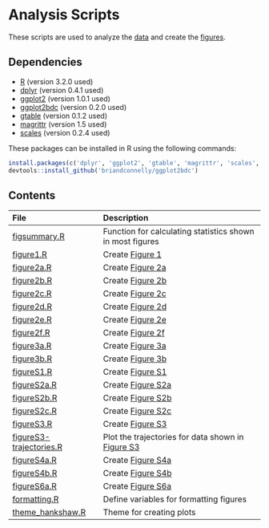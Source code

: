 # Analysis Scripts

These scripts are used to analyze the [data](../data) and create the
[figures](../figures).

## Dependencies

* [R](http://www.r-project.org) (version 3.2.0 used)
* [dplyr](http://cran.r-project.org/web/packages/dplyr/) (version 0.4.1 used)
* [ggplot2](http://cran.r-project.org/web/packages/ggplot2/) (version 1.0.1 used)
* [ggplot2bdc](https://github.com/briandconnelly/ggplot2bdc/) (version 0.2.0 used)
* [gtable](http://cran.r-project.org/web/packages/gtable/) (version 0.1.2 used)
* [magrittr](http://cran.r-project.org/web/packages/magrittr/) (version 1.5 used)
* [scales](http://cran.r-project.org/web/packages/scales/) (version 0.2.4 used)

These packages can be installed in R using the following commands:

```r
install.packages(c('dplyr', 'ggplot2', 'gtable', 'magrittr', 'scales', 'devtools'))
devtools::install_github('briandconnelly/ggplot2bdc')
```

## Contents

| File               | Description                                       |
|:-------------------|:--------------------------------------------------|
| [figsummary.R](figsummary.R) | Function for calculating statistics shown in most figures |
| [figure1.R](figure1.R) | Create [Figure 1](../figures/Figure1.png)     |
| [figure2a.R](figure2a.R) | Create [Figure 2a](../figures/Figure2a.png) |
| [figure2b.R](figure2b.R) | Create [Figure 2b](../figures/Figure2b.png) |
| [figure2c.R](figure2c.R) | Create [Figure 2c](../figures/Figure2c.png) |
| [figure2d.R](figure2d.R) | Create [Figure 2d](../figures/Figure2d.png) |
| [figure2e.R](figure2e.R) | Create [Figure 2e](../figures/Figure2e.png) |
| [figure2f.R](figure2f.R) | Create [Figure 2f](../figures/Figure2f.png) |
| [figure3a.R](figure3a.R) | Create [Figure 3a](../figures/Figure3a.png) |
| [figure3b.R](figure3b.R) | Create [Figure 3b](../figures/Figure3b.png) |
| [figureS1.R](figureS1.R) | Create [Figure S1](../figures/FigureS1.png) |
| [figureS2a.R](figureS2a.R) | Create [Figure S2a](../figures/FigureS2a.png) |
| [figureS2b.R](figureS2b.R) | Create [Figure S2b](../figures/FigureS2b.png) |
| [figureS2c.R](figureS2c.R) | Create [Figure S2c](../figures/FigureS2c.png) |
| [figureS3.R](figureS3.R) | Create [Figure S3](../figures/FigureS3.png) |
| [figureS3-trajectories.R](figureS3-trajectories.R) | Plot the trajectories for data shown in [Figure S3](../figures/FigureS3.png) |
| [figureS4a.R](figureS4a.R) | Create [Figure S4a](../figures/FigureS4a.png) |
| [figureS4b.R](figureS4b.R) | Create [Figure S4b](../figures/FigureS4b.png) |
| [figureS6a.R](figureS6a.R) | Create [Figure S6a](../figures/FigureS6a.png) |
| [formatting.R](formatting.R) | Define variables for formatting figures |
| [theme_hankshaw.R](theme_hankshaw.R) | Theme for creating plots        |


